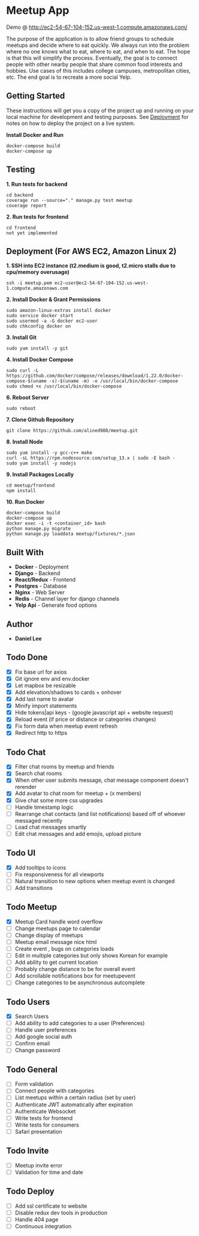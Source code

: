 # Meetup App
Demo @ http://ec2-54-67-104-152.us-west-1.compute.amazonaws.com/

The purpose of the application is to allow friend groups to schedule meetups and decide where to eat quickly.  We always run into the problem where no one knows what to eat, where to eat, and when to eat.  The hope is that this will simplify the process.  Eventually, the goal is to connect people with other nearby people that share common food interests and hobbies. Use cases of this includes college campuses, metropolitan cities, etc. The end goal is to recreate a more social Yelp.

## Getting Started
These instructions will get you a copy of the project up and running on your local machine for development and testing purposes. See [Deployment](#deployment) for notes on how to deploy the project on a live system.

**Install Docker and Run**
```
docker-compose build
docker-compose up
```

## Testing
**1. Run tests for backend**
```
cd backend
coverage run --source="." manage.py test meetup
coverage report
```
**2. Run tests for frontend**
```
cd frontend
not yet implemented
```

## Deployment (For AWS EC2, Amazon Linux 2)
**1. SSH into EC2 instance (t2.medium is good, t2.micro stalls due to cpu/memory overusage)**
``` 
ssh -i meetup.pem ec2-user@ec2-54-67-104-152.us-west-1.compute.amazonaws.com 
```
**2. Install Docker & Grant Permissions**
```
sudo amazon-linux-extras install docker
sudo service docker start
sudo usermod -a -G docker ec2-user
sudo chkconfig docker on
```
**3. Install Git**
```
sudo yum install -y git
```
**4. Install Docker Compose**
```
sudo curl -L https://github.com/docker/compose/releases/download/1.22.0/docker-compose-$(uname -s)-$(uname -m) -o /usr/local/bin/docker-compose
sudo chmod +x /usr/local/bin/docker-compose
```
**6. Reboot Server**
```
sudo reboot
```
**7. Clone Github Repository** 
```
git clone https://github.com/alined908/meetup.git
```
**8. Install Node**
```
sudo yum install -y gcc-c++ make
curl -sL https://rpm.nodesource.com/setup_13.x | sudo -E bash -
sudo yum install -y nodejs
```
**9. Install Packages Locally**
```
cd meetup/frontend
npm install
```
**10. Run Docker**
```
docker-compose build
docker-compose up
docker exec -i -t <container_id> bash
python manage.py migrate
python manage.py loaddata meetup/fixtures/*.json
```

## Built With

* **Docker** - Deployment
* **Django** - Backend
* **React/Redux** - Frontend
* **Postgres** - Database
* **Nginx** - Web Server
* **Redis** - Channel layer for django channels
* **Yelp Api** - Generate food options

## Author
* **Daniel Lee** 

## Todo Done
- [x] Fix base url for axios
- [x] Git ignore env and env.docker
- [x] Let mapbox be resizable 
- [x] Add elevation/shadows to cards + onhover
- [x] Add last name to avatar
- [x] Minify import statements
- [x] Hide tokens|api keys - (google javascript api + website request)
- [x] Reload event (if price or distance or categories changes)
- [x] Fix form data when meetup event refresh
- [x] Redirect http to https

## Todo Chat
- [x] Filter chat rooms by meetup and friends
- [x] Search chat rooms
- [x] When other user submits message, chat message component doesn't rerender
- [x] Add avatar to chat room for meetup + (x members)
- [x] Give chat some more css upgrades
- [ ] Handle timestamp logic
- [ ] Rearrange chat contacts (and list notifications) based off of whoever messaged recently
- [ ] Load chat messages smartly
- [ ] Edit chat messages and add emojis, upload picture

## Todo UI
- [x] Add tooltips to icons
- [ ] Fix responsiveness for all viewports
- [ ] Natural transition to new options when meetup event is changed
- [ ] Add transitions

## Todo Meetup
- [x] Meetup Card handle word overflow
- [ ] Change meetups page to calendar 
- [ ] Change display of meetups
- [ ] Meetup email message nice html
- [ ] Create event , bugs on categories loads
- [ ] Edit in multiple categories but only shows Korean for example
- [ ] Add ability to get current location
- [ ] Probably change distance to be for overall event
- [ ] Add scrollable notifications box for meetupevent 
- [ ] Change categories to be asynchronous autcomplete

## Todo Users
- [x] Search Users
- [ ] Add ability to add categories to a user (Preferences)
- [ ] Handle user preferences
- [ ] Add google social auth 
- [ ] Confirm email
- [ ] Change password

## Todo General
- [ ] Form validation
- [ ] Connect people with categories
- [ ] List meetups within a certain radius (set by user)
- [ ] Authenticate JWT automatically after expiration
- [ ] Authenticate Websocket
- [ ] Write tests for frontend
- [ ] Write tests for consumers
- [ ] Safari presentation

## Todo Invite
- [ ] Meetup invite error
- [ ] Validation for time and date

## Todo Deploy
- [ ] Add ssl certificate to website
- [ ] Disable redux dev tools in production
- [ ] Handle 404 page
- [ ] Continuous integration